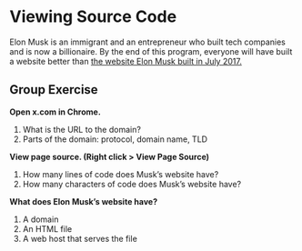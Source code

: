 # Viewing Source Code
Elon Musk is an immigrant and an entrepreneur who built tech companies and is now a billionaire. By the end of this program, everyone will have built a website better than [the website Elon Musk built in July 2017.](https://twitter.com/elonmusk/status/885776126148083712)

## Group Exercise
**Open x.com in Chrome.**
1. What is the URL to the domain?
1. Parts of the domain: protocol, domain name, TLD

**View page source. (Right click > View Page Source)**
1. How many lines of code does Musk’s website have?
1. How many characters of code does Musk’s website have?

**What does Elon Musk’s website have?**
1. A domain
1. An HTML file
1. A web host that serves the file
